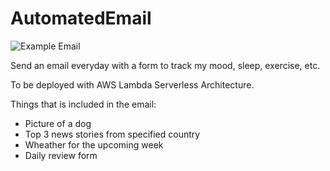 # AutomatedEmail
![Example Email](https://github.com/Iggy-V/AutomatedEmail/assets/82603314/9cbc9658-3348-47eb-95e4-9b6594a50a51)

Send an email everyday with a form to track my mood, sleep, exercise, etc. 

To be deployed with AWS Lambda Serverless Architecture.

Things that is included in the email:
- Picture of a dog
- Top 3 news stories from specified country
- Wheather for the upcoming week
- Daily review form

